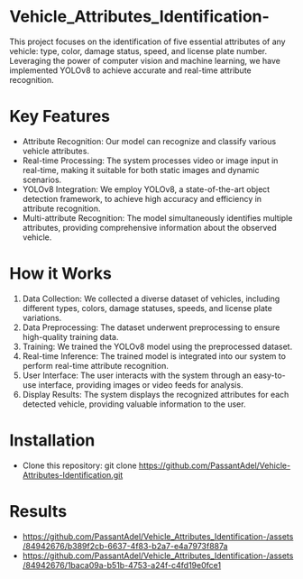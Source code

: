 # Vehicle_Attributes_Identification-
This project focuses on the identification of five essential attributes of any vehicle: type, color, damage status, speed, and license plate number. 
Leveraging the power of computer vision and machine learning, we have implemented YOLOv8 to achieve accurate and real-time attribute recognition.

# Key Features
* Attribute Recognition: Our model can recognize and classify various vehicle attributes.
* Real-time Processing: The system processes video or image input in real-time, making it suitable for both static images and dynamic scenarios.
* YOLOv8 Integration: We employ YOLOv8, a state-of-the-art object detection framework, to achieve high accuracy and efficiency in attribute recognition.
* Multi-attribute Recognition: The model simultaneously identifies multiple attributes, providing comprehensive information about the observed vehicle.

# How it Works
1. Data Collection: We collected a diverse dataset of vehicles, including different types, colors, damage statuses, speeds, and license plate variations.
2. Data Preprocessing: The dataset underwent preprocessing to ensure high-quality training data.
3. Training: We trained the YOLOv8 model using the preprocessed dataset.
4. Real-time Inference: The trained model is integrated into our system to perform real-time attribute recognition.
5. User Interface: The user interacts with the system through an easy-to-use interface, providing images or video feeds for analysis.
6. Display Results: The system displays the recognized attributes for each detected vehicle, providing valuable information to the user.

# Installation
* Clone this repository: git clone https://github.com/PassantAdel/Vehicle-Attributes-Identification.git

# Results
* https://github.com/PassantAdel/Vehicle_Attributes_Identification-/assets/84942676/b389f2cb-6637-4f83-b2a7-e4a7973f887a
* https://github.com/PassantAdel/Vehicle_Attributes_Identification-/assets/84942676/1baca09a-b51b-4753-a24f-c4fd19e0fce1


